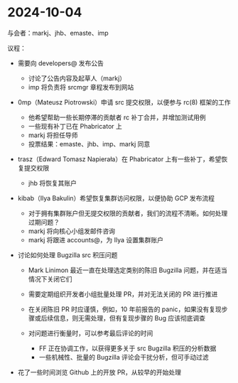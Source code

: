 # 2024-10-04

与会者：markj、jhb、emaste、imp

议程：

* 需要向 developers@ 发布公告

  * 讨论了公告内容及起草人（markj）
  * imp 将负责将 srcmgr 章程发布到网站

* 0mp（Mateusz Piotrowski）申请 src 提交权限，以便参与 rc(8) 框架的工作

  * 他希望帮助一些长期停滞的贡献者 rc 补丁合并，并增加测试用例
  * 一些现有补丁已在 Phabricator 上
  * markj 将担任导师
  * 投票结果：emaste、jhb、imp、markj 同意

* trasz（Edward Tomasz Napierała）在 Phabricator 上有一些补丁，希望恢复提交权限

  * jhb 将恢复其账户

* kibab（Ilya Bakulin）希望恢复集群访问权限，以便协助 GCP 发布流程

  * 对于拥有集群账户但无提交权限的贡献者，我们的流程不清晰。如何处理过期问题？
  * markj 将向核心小组发邮件咨询
  * markj 将跟进 accounts@，为 Ilya 设置集群账户

* 讨论如何处理 Bugzilla src 积压问题

  * Mark Linimon 最近一直在处理选定类别的陈旧 Bugzilla 问题，并在适当情况下关闭它们
  * 需要定期组织开发者小组批量处理 PR，并对无法关闭的 PR 进行推进
  * 在关闭陈旧 PR 时应谨慎，例如，10 年前报告的 panic，如果没有复现步骤或后续信息，则无需处理，但有复现步骤的 Bug 应该彻底调查
  * 对问题进行衡量时，可以参考最后评论的时间

    * FF 正在协调工作，以获得更多关于 src Bugzilla 积压的分析数据
    * 一些机械性、批量的 Bugzilla 评论会干扰分析，但可手动过滤

* 花了一些时间浏览 Github 上的开放 PR，从较早的开始处理
